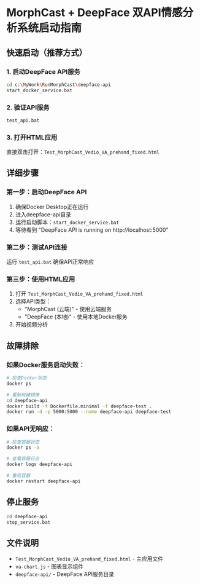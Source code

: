 # MorphCast + DeepFace 双API情感分析系统启动指南

## 快速启动（推荐方式）

### 1. 启动DeepFace API服务
```bash
cd c:\MyWork\RunMorphCast\deepface-api
start_docker_service.bat
```

### 2. 验证API服务
```bash
test_api.bat
```

### 3. 打开HTML应用
直接双击打开：`Test_MorphCast_Vedio_VA_prehand_fixed.html`

## 详细步骤

### 第一步：启动DeepFace API
1. 确保Docker Desktop正在运行
2. 进入deepface-api目录
3. 运行启动脚本：`start_docker_service.bat`
4. 等待看到 "DeepFace API is running on http://localhost:5000"

### 第二步：测试API连接
运行 `test_api.bat` 确保API正常响应

### 第三步：使用HTML应用
1. 打开 `Test_MorphCast_Vedio_VA_prehand_fixed.html`
2. 选择API类型：
   - "MorphCast (云端)" - 使用云端服务
   - "DeepFace (本地)" - 使用本地Docker服务
3. 开始视频分析

## 故障排除

### 如果Docker服务启动失败：
```bash
# 检查Docker状态
docker ps

# 重新构建镜像
cd deepface-api
docker build -f Dockerfile.minimal -t deepface-test .
docker run -d -p 5000:5000 --name deepface-api deepface-test
```

### 如果API无响应：
```bash
# 检查容器状态
docker ps -a

# 查看容器日志
docker logs deepface-api

# 重启容器
docker restart deepface-api
```

## 停止服务
```bash
cd deepface-api
stop_service.bat
```

## 文件说明
- `Test_MorphCast_Vedio_VA_prehand_fixed.html` - 主应用文件
- `va-chart.js` - 图表显示组件
- `deepface-api/` - DeepFace API服务目录
